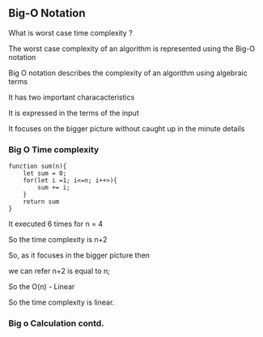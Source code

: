 ## Big-O Notation


What is worst case time complexity ?

The worst case complexity of an algorithm is represented using the Big-O notation

Big O notation describes the complexity of an algorithm using algebraic terms

It has two important characacteristics

It is expressed in the terms of the input

It focuses on the bigger picture without caught up in the minute details 


### Big O Time complexity

```
function sum(n){
    let sum = 0;
    for(let i =1; i<=n; i++>){
        sum += i;
    }
    return sum
}

```

It executed 6 times for n = 4

So the time complexity is n+2

So, as it focuses in the bigger picture then

we can refer n+2 is equal to n;

So the O(n) - Linear

So the time complexity is linear.


### Big o Calculation contd.





